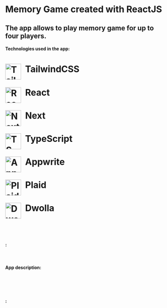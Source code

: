 # Memory Game created with ReactJS
## The app allows to play memory game for up to four players.

#### Technologies used in the app:
# <img align="left" alt="Tailwind" width="50px" src="https://cdn.jsdelivr.net/gh/devicons/devicon@latest/icons/tailwindcss/tailwindcss-original.svg" style="padding-right:10px;" /> TailwindCSS 
# <img align="left" alt="React" width="50px" src="https://cdn.jsdelivr.net/gh/devicons/devicon@latest/icons/react/react-original.svg" style="padding-right:10px;" /> React 
# <img align="left" alt="Next.js" width="50px" src="https://cdn.jsdelivr.net/gh/devicons/devicon@latest/icons/nextjs/nextjs-original-wordmark.svg" style="padding-right:10px;" /> Next 
# <img align="left" alt="TS" width="50px" src="https://cdn.jsdelivr.net/gh/devicons/devicon@latest/icons/typescript/typescript-original.svg" style="padding-right:10px;" /> TypeScript  
# <img align="left" alt="Appwrite" width="50px" src="https://cdn.jsdelivr.net/gh/devicons/devicon@latest/icons/appwrite/appwrite-original.svg" style="padding-right:10px;" /> Appwrite 
# <img align="left" alt="Plaid" width="50px" src="https://www.logo.wine/a/logo/Plaid_(company)/Plaid_(company)-Vertical-Logo.wine.svg" style="padding-right:10px;" /> Plaid
# <img align="left" alt="Dwolla" width="50px" src="https://cdn.icon-icons.com/icons2/2699/PNG/512/dwolla_logo_icon_171208.png" style="padding-right:10px;" /> Dwolla 

<br/> <br/> <br/> 

#### :

<br/> 

#### App description:

<br/> <br/> <br/> 

#### :





